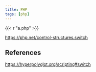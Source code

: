 ```yaml
---
title: PHP
tags: [php]
---
```


{{< r "a.php" >}}

<https://php.net/control-structures.switch>

## References

<https://hyperpolyglot.org/scripting#switch>
